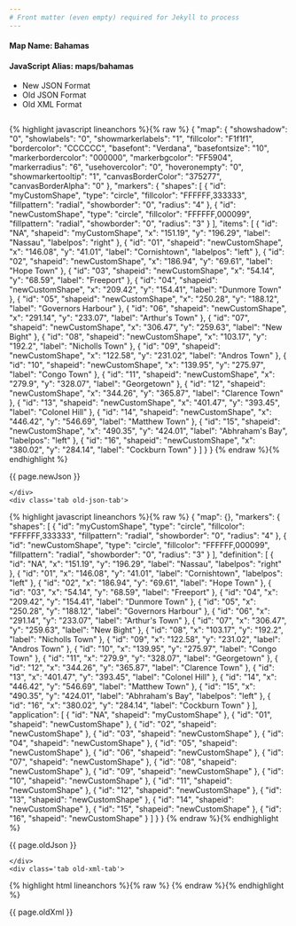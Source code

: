 ```yaml
---
# Front matter (even empty) required for Jekyll to process
---
```


#### Map Name: Bahamas

#### JavaScript Alias: maps/bahamas


<ul class='code-tabs'>
    <li class='active'>
        <a data-toggle='new-json'>New JSON Format</a>
    </li>
    <li>
        <a data-toggle='old-json'>Old JSON Format</a>
    </li>
    <li>
        <a data-toggle='old-xml'>Old XML Format</a>
    </li>
</ul>
<div class='tab-content'>
    <pre class='plain-code'></pre>
    <div class='tab new-json-tab active'>
{% highlight javascript lineanchors %}{% raw %}
{
    "map": {
        "showshadow": "0",
        "showlabels": "0",
        "showmarkerlabels": "1",
        "fillcolor": "F1f1f1",
        "bordercolor": "CCCCCC",
        "basefont": "Verdana",
        "basefontsize": "10",
        "markerbordercolor": "000000",
        "markerbgcolor": "FF5904",
        "markerradius": "6",
        "usehovercolor": "0",
        "hoveronempty": "0",
        "showmarkertooltip": "1",
        "canvasBorderColor": "375277",
        "canvasBorderAlpha": "0"
    },
    "markers": {
        "shapes": [
            {
                "id": "myCustomShape",
                "type": "circle",
                "fillcolor": "FFFFFF,333333",
                "fillpattern": "radial",
                "showborder": "0",
                "radius": "4"
            },
            {
                "id": "newCustomShape",
                "type": "circle",
                "fillcolor": "FFFFFF,000099",
                "fillpattern": "radial",
                "showborder": "0",
                "radius": "3"
            }
        ],
        "items": [
            {
                "id": "NA",
                "shapeid": "myCustomShape",
                "x": "151.19",
                "y": "196.29",
                "label": "Nassau",
                "labelpos": "right"
            },
            {
                "id": "01",
                "shapeid": "newCustomShape",
                "x": "146.08",
                "y": "41.01",
                "label": "Cornishtown",
                "labelpos": "left"
            },
            {
                "id": "02",
                "shapeid": "newCustomShape",
                "x": "186.94",
                "y": "69.61",
                "label": "Hope Town"
            },
            {
                "id": "03",
                "shapeid": "newCustomShape",
                "x": "54.14",
                "y": "68.59",
                "label": "Freeport"
            },
            {
                "id": "04",
                "shapeid": "newCustomShape",
                "x": "209.42",
                "y": "154.41",
                "label": "Dunmore Town"
            },
            {
                "id": "05",
                "shapeid": "newCustomShape",
                "x": "250.28",
                "y": "188.12",
                "label": "Governors Harbour"
            },
            {
                "id": "06",
                "shapeid": "newCustomShape",
                "x": "291.14",
                "y": "233.07",
                "label": "Arthur's Town"
            },
            {
                "id": "07",
                "shapeid": "newCustomShape",
                "x": "306.47",
                "y": "259.63",
                "label": "New Bight"
            },
            {
                "id": "08",
                "shapeid": "newCustomShape",
                "x": "103.17",
                "y": "192.2",
                "label": "Nicholls Town"
            },
            {
                "id": "09",
                "shapeid": "newCustomShape",
                "x": "122.58",
                "y": "231.02",
                "label": "Andros Town"
            },
            {
                "id": "10",
                "shapeid": "newCustomShape",
                "x": "139.95",
                "y": "275.97",
                "label": "Congo Town"
            },
            {
                "id": "11",
                "shapeid": "newCustomShape",
                "x": "279.9",
                "y": "328.07",
                "label": "Georgetown"
            },
            {
                "id": "12",
                "shapeid": "newCustomShape",
                "x": "344.26",
                "y": "365.87",
                "label": "Clarence Town"
            },
            {
                "id": "13",
                "shapeid": "newCustomShape",
                "x": "401.47",
                "y": "393.45",
                "label": "Colonel Hill"
            },
            {
                "id": "14",
                "shapeid": "newCustomShape",
                "x": "446.42",
                "y": "546.69",
                "label": "Matthew Town"
            },
            {
                "id": "15",
                "shapeid": "newCustomShape",
                "x": "490.35",
                "y": "424.01",
                "label": "Abhraham's Bay",
                "labelpos": "left"
            },
            {
                "id": "16",
                "shapeid": "newCustomShape",
                "x": "380.02",
                "y": "284.14",
                "label": "Cockburn Town"
            }
        ]
    }
}
{% endraw %}{% endhighlight %}


<p class='text-success'>{{ page.newJson }}</p>

    </div>
    <div class='tab old-json-tab'>
{% highlight javascript lineanchors %}{% raw %}
{
    "map": {},
    "markers": {
        "shapes": [
            {
                "id": "myCustomShape",
                "type": "circle",
                "fillcolor": "FFFFFF,333333",
                "fillpattern": "radial",
                "showborder": "0",
                "radius": "4"
            },
            {
                "id": "newCustomShape",
                "type": "circle",
                "fillcolor": "FFFFFF,000099",
                "fillpattern": "radial",
                "showborder": "0",
                "radius": "3"
            }
        ],
        "definition": [
            {
                "id": "NA",
                "x": "151.19",
                "y": "196.29",
                "label": "Nassau",
                "labelpos": "right"
            },
            {
                "id": "01",
                "x": "146.08",
                "y": "41.01",
                "label": "Cornishtown",
                "labelpos": "left"
            },
            {
                "id": "02",
                "x": "186.94",
                "y": "69.61",
                "label": "Hope Town"
            },
            {
                "id": "03",
                "x": "54.14",
                "y": "68.59",
                "label": "Freeport"
            },
            {
                "id": "04",
                "x": "209.42",
                "y": "154.41",
                "label": "Dunmore Town"
            },
            {
                "id": "05",
                "x": "250.28",
                "y": "188.12",
                "label": "Governors Harbour"
            },
            {
                "id": "06",
                "x": "291.14",
                "y": "233.07",
                "label": "Arthur's Town"
            },
            {
                "id": "07",
                "x": "306.47",
                "y": "259.63",
                "label": "New Bight"
            },
            {
                "id": "08",
                "x": "103.17",
                "y": "192.2",
                "label": "Nicholls Town"
            },
            {
                "id": "09",
                "x": "122.58",
                "y": "231.02",
                "label": "Andros Town"
            },
            {
                "id": "10",
                "x": "139.95",
                "y": "275.97",
                "label": "Congo Town"
            },
            {
                "id": "11",
                "x": "279.9",
                "y": "328.07",
                "label": "Georgetown"
            },
            {
                "id": "12",
                "x": "344.26",
                "y": "365.87",
                "label": "Clarence Town"
            },
            {
                "id": "13",
                "x": "401.47",
                "y": "393.45",
                "label": "Colonel Hill"
            },
            {
                "id": "14",
                "x": "446.42",
                "y": "546.69",
                "label": "Matthew Town"
            },
            {
                "id": "15",
                "x": "490.35",
                "y": "424.01",
                "label": "Abhraham's Bay",
                "labelpos": "left"
            },
            {
                "id": "16",
                "x": "380.02",
                "y": "284.14",
                "label": "Cockburn Town"
            }
        ],
        "application": [
            {
                "id": "NA",
                "shapeid": "myCustomShape"
            },
            {
                "id": "01",
                "shapeid": "newCustomShape"
            },
            {
                "id": "02",
                "shapeid": "newCustomShape"
            },
            {
                "id": "03",
                "shapeid": "newCustomShape"
            },
            {
                "id": "04",
                "shapeid": "newCustomShape"
            },
            {
                "id": "05",
                "shapeid": "newCustomShape"
            },
            {
                "id": "06",
                "shapeid": "newCustomShape"
            },
            {
                "id": "07",
                "shapeid": "newCustomShape"
            },
            {
                "id": "08",
                "shapeid": "newCustomShape"
            },
            {
                "id": "09",
                "shapeid": "newCustomShape"
            },
            {
                "id": "10",
                "shapeid": "newCustomShape"
            },
            {
                "id": "11",
                "shapeid": "newCustomShape"
            },
            {
                "id": "12",
                "shapeid": "newCustomShape"
            },
            {
                "id": "13",
                "shapeid": "newCustomShape"
            },
            {
                "id": "14",
                "shapeid": "newCustomShape"
            },
            {
                "id": "15",
                "shapeid": "newCustomShape"
            },
            {
                "id": "16",
                "shapeid": "newCustomShape"
            }
        ]
    }
}
{% endraw %}{% endhighlight %}


<p class='text-success'>{{ page.oldJson }}</p>

    </div>
    <div class='tab old-xml-tab'>
{% highlight html lineanchors %}{% raw %}
<map>
	<markers>
	   <shapes>
	       <shape id='myCustomShape' type='circle' fillColor='FFFFFF,333333' fillPattern='radial' showBorder='0' radius='4'/>
		   <shape id='newCustomShape' type='circle' fillColor='FFFFFF,000099' fillPattern='radial' showBorder='0' radius='3'/>
	   </shapes>
		<definition>
			<marker id='NA' x='151.19' y='196.29' label='Nassau' labelPos='right' />
			<marker id='01' x='146.08' y='41.01' label='Cornishtown' labelPos='left' />
			<marker id='02' x='186.94' y='69.61' label='Hope Town'  />
			<marker id='03' x='54.14' y='68.59' label='Freeport'  />
			<marker id='04' x='209.42' y='154.41' label='Dunmore Town'  />
			<marker id='05' x='250.28' y='188.12' label='Governors Harbour'  />
			<marker id='06' x='291.14' y='233.07' label="Arthur's Town"  />
			<marker id='07' x='306.47' y='259.63' label='New Bight'  />
			<marker id='08' x='103.17' y='192.2' label='Nicholls Town'  />
			<marker id='09' x='122.58' y='231.02' label='Andros Town'  />
			<marker id='10' x='139.95' y='275.97' label='Congo Town'  />
			<marker id='11' x='279.9' y='328.07' label='Georgetown'  />
			<marker id='12' x='344.26' y='365.87' label='Clarence Town'  />
			<marker id='13' x='401.47' y='393.45' label='Colonel Hill'  />
			<marker id='14' x='446.42' y='546.69' label='Matthew Town'  />
			<marker id='15' x='490.35' y='424.01' label="Abhraham's Bay" labelPos='left' />
			<marker id='16' x='380.02' y='284.14' label='Cockburn Town'  />
        </definition>
		<application>
			<marker id='NA' shapeId='myCustomShape'  />
			<marker id='01' shapeId='newCustomShape'  />
			<marker id='02' shapeId='newCustomShape'  />
			<marker id='03' shapeId='newCustomShape'  />
			<marker id='04' shapeId='newCustomShape'  />
			<marker id='05' shapeId='newCustomShape'  />
			<marker id='06' shapeId='newCustomShape'  />
			<marker id='07' shapeId='newCustomShape'  />
			<marker id='08' shapeId='newCustomShape'  />
			<marker id='09' shapeId='newCustomShape'  />
			<marker id='10' shapeId='newCustomShape'  />
			<marker id='11' shapeId='newCustomShape'  />
			<marker id='12' shapeId='newCustomShape'  />
			<marker id='13' shapeId='newCustomShape'  />
			<marker id='14' shapeId='newCustomShape'  />
			<marker id='15' shapeId='newCustomShape'  />
			<marker id='16' shapeId='newCustomShape'  />
	   </application>
	</markers>
</map>
{% endraw %}{% endhighlight %}

<p class='text-success'>{{ page.oldXml }}</p>

</div>
</div>
